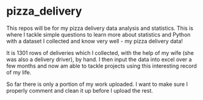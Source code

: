 # pizza_delivery

This repos will be for my pizza delivery data analysis and statistics. 
This is where I tackle simple questions to learn more about statistics and Python with a dataset 
I collected and know very well - my pizza delivery data!

It is 1301 rows of deliveries which I collected, with the help of my wife (she was also a
delivery driver), by hand. I then input the data into excel over a few months and now am
able to tackle projects using this interesting record of my life.

So far there is only a portion of my work uploaded. I want to make sure I properly comment 
and clean it up before I upload the rest.
